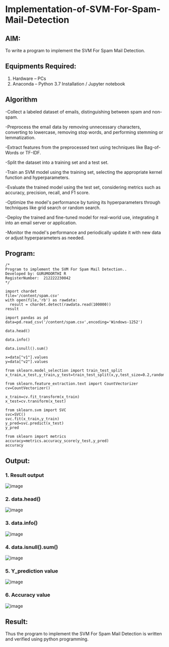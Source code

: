 # Implementation-of-SVM-For-Spam-Mail-Detection

## AIM:
To write a program to implement the SVM For Spam Mail Detection.

## Equipments Required:
1. Hardware – PCs
2. Anaconda – Python 3.7 Installation / Jupyter notebook

## Algorithm
-Collect a labeled dataset of emails, distinguishing between spam and non-spam.

-Preprocess the email data by removing unnecessary characters, converting to lowercase, removing stop words, and performing stemming or lemmatization.

-Extract features from the preprocessed text using techniques like Bag-of-Words or TF-IDF.

-Split the dataset into a training set and a test set.

-Train an SVM model using the training set, selecting the appropriate kernel function and hyperparameters.

-Evaluate the trained model using the test set, considering metrics such as accuracy, precision, recall, and F1 score.

-Optimize the model's performance by tuning its hyperparameters through techniques like grid search or random search.

-Deploy the trained and fine-tuned model for real-world use, integrating it into an email server or application.

-Monitor the model's performance and periodically update it with new data or adjust hyperparameters as needed.

## Program:
```
/*
Program to implement the SVM For Spam Mail Detection..
Developed by: GURUMOORTHI R
RegisterNumber:  212222230042
*/
```
```
import chardet
file='/content/spam.csv'
with open(file,'rb') as rawdata:
  result = chardet.detect(rawdata.read(100000))
result

import pandas as pd
data=pd.read_csv('/content/spam.csv',encoding='Windows-1252')

data.head()

data.info()

data.isnull().sum()

x=data["v1"].values
y=data["v2"].values

from sklearn.model_selection import train_test_split
x_train,x_test,y_train,y_test=train_test_split(x,y,test_size=0.2,random_state=0)

from sklearn.feature_extraction.text import CountVectorizer
cv=CountVectorizer()

x_train=cv.fit_transform(x_train)
x_test=cv.transform(x_test)

from sklearn.svm import SVC
svc=SVC()
svc.fit(x_train,y_train)
y_pred=svc.predict(x_test)
y_pred

from sklearn import metrics
accuracy=metrics.accuracy_score(y_test,y_pred)
accuracy
```

## Output:
### 1. Result output

![image](https://github.com/gururamu08/Implementation-of-SVM-For-Spam-Mail-Detection/assets/118707009/db9d37c6-2dce-4d6a-a232-8276f23e963a)

### 2. data.head()

![image](https://github.com/gururamu08/Implementation-of-SVM-For-Spam-Mail-Detection/assets/118707009/b531f63f-5c20-4cd6-b5d6-ea31dc5e2ef3)


### 3. data.info()

![image](https://github.com/gururamu08/Implementation-of-SVM-For-Spam-Mail-Detection/assets/118707009/65778806-dcbf-4d45-943a-e380905b1f28)


### 4. data.isnull().sum()

![image](https://github.com/gururamu08/Implementation-of-SVM-For-Spam-Mail-Detection/assets/118707009/667807b8-4c66-4010-9434-c3f76bbbe980)


### 5. Y_prediction value

![image](https://github.com/gururamu08/Implementation-of-SVM-For-Spam-Mail-Detection/assets/118707009/acd17207-a670-421d-ae1b-1d615d576d98)


### 6. Accuracy value

![image](https://github.com/gururamu08/Implementation-of-SVM-For-Spam-Mail-Detection/assets/118707009/99ab5791-a3e4-4b9a-b3d1-5125cb443e07)





## Result:
Thus the program to implement the SVM For Spam Mail Detection is written and verified using python programming.
